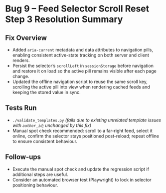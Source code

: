 # Bug 9 – Feed Selector Scroll Reset Step 3 Resolution Summary

## Fix Overview
- Added `aria-current` metadata and data attributes to navigation pills, enabling consistent active-state tracking on both server and client renders.
- Persist the selector’s `scrollLeft` in `sessionStorage` before navigation and restore it on load so the active pill remains visible after each page change.
- Updated the offline navigation script to reuse the same scroll key, scrolling the active pill into view when rendering cached feeds and keeping the stored value in sync.

## Tests Run
- `./validate_templates.py` *(fails due to existing unrelated template issues with `author_id`; unchanged by this fix)*
- Manual spot check recommended: scroll to a far-right feed, select it online, confirm the selector stays positioned post-reload; repeat offline to ensure consistent behaviour.

## Follow-ups
- Execute the manual spot check and update the regression script if additional steps are useful.
- Consider an automated browser test (Playwright) to lock in selector positioning behaviour.

